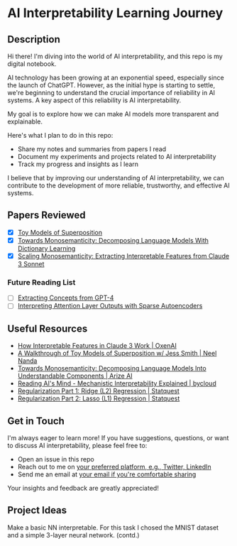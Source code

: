 # AI Interpretability Learning Journey

## Description
Hi there! I'm diving into the world of AI interpretability, and this repo is my digital notebook. 

AI technology has been growing at an exponential speed, especially since the launch of ChatGPT. However, as the initial hype is starting to settle, we're beginning to understand the crucial importance of reliability in AI systems. A key aspect of this reliability is AI interpretability.

My goal is to explore how we can make AI models more transparent and explainable. 

Here's what I plan to do in this repo:
- Share my notes and summaries from papers I read
- Document my experiments and projects related to AI interpretability
- Track my progress and insights as I learn

I believe that by improving our understanding of AI interpretability, we can contribute to the development of more reliable, trustworthy, and effective AI systems.

## Papers Reviewed
- [x] [Toy Models of Superposition](https://transformer-circuits.pub/2022/toy_model/index.html)
- [x] [Towards Monosemanticity: Decomposing Language Models With Dictionary Learning](https://transformer-circuits.pub/2023/monosemantic-features/index.html)
- [x] [Scaling Monosemanticity: Extracting Interpretable Features from Claude 3 Sonnet](https://transformer-circuits.pub/2024/scaling-monosemanticity/index.html)

### Future Reading List
- [ ] [Extracting Concepts from GPT-4](https://openai.com/index/extracting-concepts-from-gpt-4/)
- [ ] [Interpreting Attention Layer Outputs with Sparse Autoencoders](https://arxiv.org/abs/2406.17759)

## Useful Resources
- [How Interpretable Features in Claude 3 Work | OxenAI](https://youtu.be/bOnpFvN_Fbg?si=_WyzHnrqNBzXQoRo)
- [A Walkthrough of Toy Models of Superposition w/ Jess Smith | Neel Nanda](https://youtu.be/R3nbXgMnVqQ?si=5Al7kIrMww2T-nA_)
- [Towards Monosemanticity: Decomposing Language Models Into Understandable Components | Arize AI](https://youtu.be/hlCxSqWS6Rw?si=GBbrZKJv1a_Ws986)
- [Reading AI's Mind - Mechanistic Interpretability Explained | bycloud](https://youtu.be/Mhp8vpOksWw?si=DoCIzF784vhssI0F)
- [Regularization Part 1: Ridge (L2) Regression | Statquest](https://youtu.be/Q81RR3yKn30?si=E3FfJ9VAIVbr7tuk)
- [Regularization Part 2: Lasso (L1) Regression | Statquest](https://youtu.be/NGf0voTMlcs?si=U3dNbFP4oRnyNLaZ)

## Get in Touch
I'm always eager to learn more! If you have suggestions, questions, or want to discuss AI interpretability, please feel free to:
- Open an issue in this repo
- Reach out to me on [your preferred platform, e.g., Twitter, LinkedIn](https://linktr.ee/ismailko)
- Send me an email at [your email if you're comfortable sharing](mailto:i_konak@hotmail.com)

Your insights and feedback are greatly appreciated!

## Project Ideas
Make a basic NN interpretable. For this task I chosed the MNIST dataset and a simple 3-layer neural network. (contd.)
